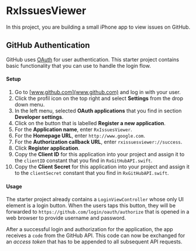 # RxIssuesViewer

In this project, you are building a small iPhone app to view issues on GitHub.


## GitHub Authentication

GitHub uses [OAuth](https://developer.github.com/v3/oauth/) for user authentication. This starter project contains basic functionality that you can use to handle the login flow.


#### Setup

1. Go to [www.github.com](www.github.com) and log in with your user.
2. Click the profil icon on the top right and select **Settings** from the drop down menu.
3. In the left menu, selected **OAuth applications** that you find in section **Developer settings**. 
4. Click on the button that is labelled **Register a new application**.
5. For the **Application name**, enter `RxIssuesViewer`.  
6. For the **Homepage URL**, enter `http://www.google.com`.  
7. For the **Authorization callback URL**, enter `rxissuesviewer://success`.  
8. Click **Register application**.
9. Copy the **Client ID** for this application into your project and assign it to the `clientID` constant that you find in `RxGitHubAPI.swift`.
10. Copy the **Client Secret** for this application into your project and assign it to the `clientSecret` constant that you find in `RxGitHubAPI.swift`.


#### Usage

The starter project already contains a `LoginViewController` whose only UI element is a login button. When the users taps this button, they will be forwarded to `https://github.com/login/oauth/authorize` that is opened in a web browser to provide username and password.

After a successful login and authorization for the application, the app receives a `code` from the GitHub API. This code can now be exchanged for an _access token_ that has to be appended to all subsequent API requests.